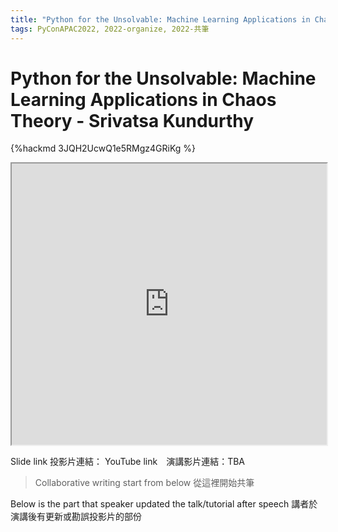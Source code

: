 ```yaml
---
title: "Python for the Unsolvable: Machine Learning Applications in Chaos Theory - Srivatsa Kundurthy"
tags: PyConAPAC2022, 2022-organize, 2022-共筆
---
```


# Python for the Unsolvable: Machine Learning Applications in Chaos Theory - Srivatsa Kundurthy

{%hackmd 3JQH2UcwQ1e5RMgz4GRiKg %}

<iframe src=https://app.sli.do/event/89eWi3M339pEYGWaAtcwac height=450 width=100%></iframe>


Slide link 投影片連結：
YouTube link　演講影片連結：TBA

> Collaborative writing start from below 
> 從這裡開始共筆 

Below is the part that speaker updated the talk/tutorial after speech
講者於演講後有更新或勘誤投影片的部份